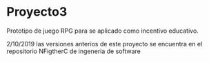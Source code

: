 # Proyecto3

Prototipo de juego RPG para se aplicado como incentivo educativo.


2/10/2019 las versiones anterios de este proyecto se encuentra en el repositorio NFigtherC de ingeneria de software

